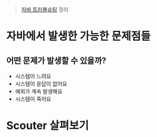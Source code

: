 > [자바 트러블슈팅](http://m.yes24.com/goods/detail/84937877) 정리

# 자바에서 발생한 가능한 문제점들

## 어떤 문제가 발생할 수 있을까?

* 시스템이 느려요
* 시스템이 응답이 없어요
* 예외가 계속 발생해요
* 시스템이 죽어요
  



# Scouter 살펴보기

## 

